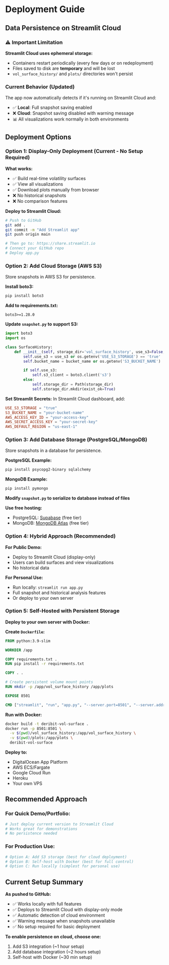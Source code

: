 # Deployment Guide

## Data Persistence on Streamlit Cloud

### ⚠️ Important Limitation

**Streamlit Cloud uses ephemeral storage:**
- Containers restart periodically (every few days or on redeployment)
- Files saved to disk are **temporary** and will be lost
- `vol_surface_history/` and `plots/` directories won't persist

### Current Behavior (Updated)

The app now automatically detects if it's running on Streamlit Cloud and:
- ✅ **Local**: Full snapshot saving enabled
- ❌ **Cloud**: Snapshot saving disabled with warning message
- 📊 All visualizations work normally in both environments

## Deployment Options

### Option 1: Display-Only Deployment (Current - No Setup Required)

**What works:**
- ✅ Build real-time volatility surfaces
- ✅ View all visualizations
- ✅ Download plots manually from browser
- ❌ No historical snapshots
- ❌ No comparison features

**Deploy to Streamlit Cloud:**
```bash
# Push to GitHub
git add .
git commit -m "Add Streamlit app"
git push origin main

# Then go to: https://share.streamlit.io
# Connect your GitHub repo
# Deploy app.py
```

### Option 2: Add Cloud Storage (AWS S3)

Store snapshots in AWS S3 for persistence.

**Install boto3:**
```bash
pip install boto3
```

**Add to requirements.txt:**
```
boto3>=1.28.0
```

**Update `snapshot.py` to support S3:**
```python
import boto3
import os

class SurfaceHistory:
    def __init__(self, storage_dir='vol_surface_history', use_s3=False, bucket_name=None):
        self.use_s3 = use_s3 or os.getenv('USE_S3_STORAGE') == 'true'
        self.bucket_name = bucket_name or os.getenv('S3_BUCKET_NAME')

        if self.use_s3:
            self.s3_client = boto3.client('s3')
        else:
            self.storage_dir = Path(storage_dir)
            self.storage_dir.mkdir(exist_ok=True)
```

**Set Streamlit Secrets:**
In Streamlit Cloud dashboard, add:
```toml
USE_S3_STORAGE = "true"
S3_BUCKET_NAME = "your-bucket-name"
AWS_ACCESS_KEY_ID = "your-access-key"
AWS_SECRET_ACCESS_KEY = "your-secret-key"
AWS_DEFAULT_REGION = "us-east-1"
```

### Option 3: Add Database Storage (PostgreSQL/MongoDB)

Store snapshots in a database for persistence.

**PostgreSQL Example:**
```bash
pip install psycopg2-binary sqlalchemy
```

**MongoDB Example:**
```bash
pip install pymongo
```

**Modify `snapshot.py` to serialize to database instead of files**

**Use free hosting:**
- PostgreSQL: [Supabase](https://supabase.com) (free tier)
- MongoDB: [MongoDB Atlas](https://www.mongodb.com/cloud/atlas) (free tier)

### Option 4: Hybrid Approach (Recommended)

**For Public Demo:**
- Deploy to Streamlit Cloud (display-only)
- Users can build surfaces and view visualizations
- No historical data

**For Personal Use:**
- Run locally: `streamlit run app.py`
- Full snapshot and historical analysis features
- Or deploy to your own server

### Option 5: Self-Hosted with Persistent Storage

**Deploy to your own server with Docker:**

**Create `Dockerfile`:**
```dockerfile
FROM python:3.9-slim

WORKDIR /app

COPY requirements.txt .
RUN pip install -r requirements.txt

COPY . .

# Create persistent volume mount points
RUN mkdir -p /app/vol_surface_history /app/plots

EXPOSE 8501

CMD ["streamlit", "run", "app.py", "--server.port=8501", "--server.address=0.0.0.0"]
```

**Run with Docker:**
```bash
docker build -t deribit-vol-surface .
docker run -p 8501:8501 \
  -v $(pwd)/vol_surface_history:/app/vol_surface_history \
  -v $(pwd)/plots:/app/plots \
  deribit-vol-surface
```

**Deploy to:**
- DigitalOcean App Platform
- AWS ECS/Fargate
- Google Cloud Run
- Heroku
- Your own VPS

## Recommended Approach

### For Quick Demo/Portfolio:
```bash
# Just deploy current version to Streamlit Cloud
# Works great for demonstrations
# No persistence needed
```

### For Production Use:
```bash
# Option A: Add S3 storage (best for cloud deployment)
# Option B: Self-host with Docker (best for full control)
# Option C: Run locally (simplest for personal use)
```

## Current Setup Summary

**As pushed to GitHub:**
- ✅ Works locally with full features
- ✅ Deploys to Streamlit Cloud with display-only mode
- ✅ Automatic detection of cloud environment
- ✅ Warning message when snapshots unavailable
- ✅ No setup required for basic deployment

**To enable persistence on cloud, choose one:**
1. Add S3 integration (~1 hour setup)
2. Add database integration (~2 hours setup)
3. Self-host with Docker (~30 min setup)
